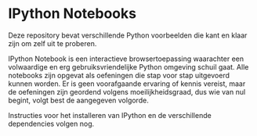# IPython Notebooks
Deze repository bevat verschillende Python voorbeelden die kant en klaar zijn om zelf uit te proberen.

IPython Notebook is een interactieve browsertoepassing waarachter een volwaardige en erg gebruiksvriendelijke Python omgeving schuil gaat. Alle notebooks zijn opgevat als oefeningen die stap voor stap uitgevoerd kunnen worden. Er is geen voorafgaande ervaring of kennis vereist, maar de oefeningen zijn geordend volgens moeilijkheidsgraad, dus wie van nul begint, volgt best de aangegeven volgorde.

Instructies voor het installeren van IPython en de verschillende dependencies volgen nog.

